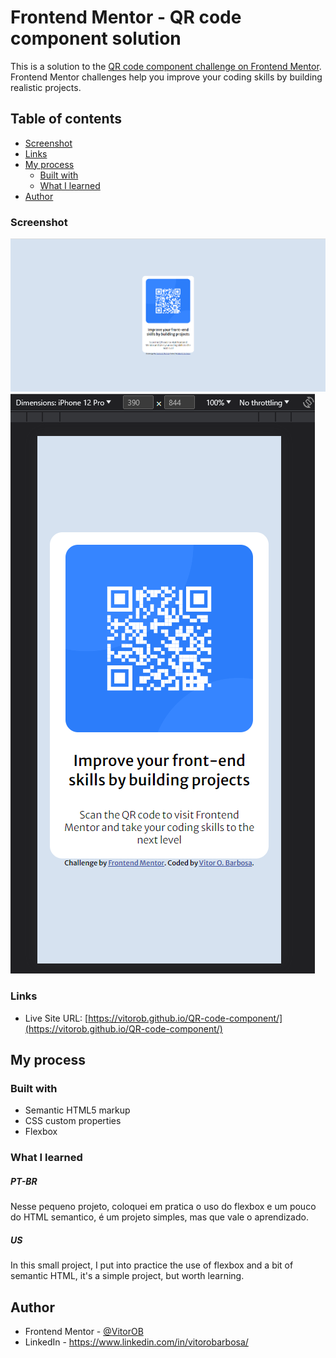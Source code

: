 # Frontend Mentor - QR code component solution

This is a solution to the [QR code component challenge on Frontend Mentor](https://www.frontendmentor.io/challenges/qr-code-component-iux_sIO_H). Frontend Mentor challenges help you improve your coding skills by building realistic projects. 

## Table of contents

  - [Screenshot](#screenshot)
  - [Links](#links)
- [My process](#my-process)
  - [Built with](#built-with)
  - [What I learned](#what-i-learned)
- [Author](#author)


### Screenshot

![](./images/screenshot_desktop.png)
![](./images/Screenshot_mobile.png)


### Links

- Live Site URL: [https://vitorob.github.io/QR-code-component/](https://vitorob.github.io/QR-code-component/)

## My process

### Built with

- Semantic HTML5 markup
- CSS custom properties
- Flexbox


### What I learned

##### PT-BR
Nesse pequeno projeto, coloquei em pratica o uso do flexbox e um pouco do HTML semantico, é um projeto simples, mas que vale o aprendizado.

##### US
In this small project, I put into practice the use of flexbox and a bit of semantic HTML, it's a simple project, but worth learning.


## Author

- Frontend Mentor - [@VitorOB](https://www.frontendmentor.io/profile/VitorOB)
- LinkedIn - https://www.linkedin.com/in/vitorobarbosa/

